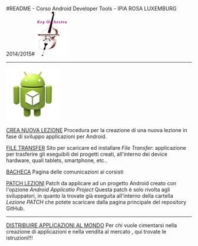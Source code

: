 #README - Corso Android Developer Tools - IPIA ROSA LUXEMBURG 2014/2015#
![Key Orchestra](https://raw.githubusercontent.com/rdgmus/PhpProjects/GitHubPhpRegistroScuola/images/Cbasso1.png)

***
![Key Orchestra](https://github.com/rdgmus/Luxemburg/blob/master/Lezione%20PATCH/res/drawable-xxhdpi/ic_launcher.png)

[CREA NUOVA LEZIONE](CREA_NUOVA_LEZIONE.md)
Procedura per la creazione di una nuova lezione in fase di sviluppo applicazioni per Android.

[FILE TRANSFER](FILE_TRANSFER.md)
Sito per scaricare ed installare _File Transfer_: applicazione per trasferire gli eseguibili dei progetti creati, all'interno dei device hardware, quali tablets, smartphone, etc..

[BACHECA](BACHECA.md)
Pagina delle comunicazioni ai corsisti

[PATCH LEZIONI](PATCH_LEZIONI.md)
Patch da applicare ad un progetto Android creato con l'opzione _Android Applicatio Project_
Questa patch è solo rivolta agli sviluppatori, in quanto la trovate già eseguita all'interno della cartella _Lezione PATCH_ che potete scaricare dalla pagina principale del repository GitHub.

***

[DISTRIBUIRE APPLICAZIONI AL MONDO](https://support.google.com/googleplay/android-developer/answer/113469?hl=en)
Per chi vuole cimentarsi nella creazione di applicazioni e nella vendita al mercato , qui trovate le istruzioni!!!
